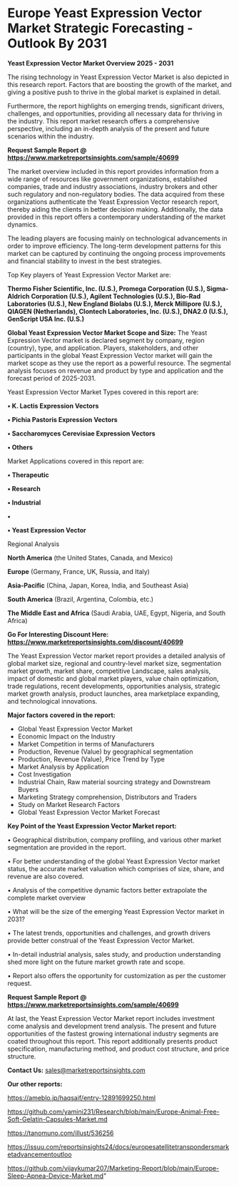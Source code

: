 # Europe Yeast Expression Vector Market Strategic Forecasting - Outlook By 2031

<Strong> Yeast Expression Vector Market Overview 2025 - 2031</strong>

The rising technology in Yeast Expression Vector Market is also depicted in this research report. Factors that are boosting the growth of the market, and giving a positive push to thrive in the global market is explained in detail.

Furthermore, the report highlights on emerging trends, significant drivers, challenges, and opportunities, providing all necessary data for thriving in the industry. This report market research offers a comprehensive perspective, including an in-depth analysis of the present and future scenarios within the industry.

<strong>Request Sample Report @ <a href=https://www.marketreportsinsights.com/sample/40699>https://www.marketreportsinsights.com/sample/40699</a></strong>

The market overview included in this report provides information from a wide range of resources like government organizations, established companies, trade and industry associations, industry brokers and other such regulatory and non-regulatory bodies. The data acquired from these organizations authenticate the Yeast Expression Vector research report, thereby aiding the clients in better decision making. Additionally, the data provided in this report offers a contemporary understanding of the market dynamics.

The leading players are focusing mainly on technological advancements in order to improve efficiency. The long-term development patterns for this market can be captured by continuing the ongoing process improvements and financial stability to invest in the best strategies.

Top Key players of Yeast Expression Vector Market are:

<strong>Thermo Fisher Scientific, Inc. (U.S.), Promega Corporation (U.S.), Sigma-Aldrich Corporation (U.S.), Agilent Technologies (U.S.), Bio-Rad Laboratories (U.S.), New England Biolabs (U.S.), Merck Millipore (U.S.), QIAGEN (Netherlands), Clontech Laboratories, Inc. (U.S.), DNA2.0 (U.S.), GenScript USA Inc. (U.S.)</strong>

<strong><b>Global Yeast Expression Vector Market Scope and Size:</b></strong>
The Yeast Expression Vector market is declared segment by company, region (country), type, and application. Players, stakeholders, and other participants in the global Yeast Expression Vector market will gain the market scope as they use the report as a powerful resource. The segmental analysis focuses on revenue and product by type and application and the forecast period of 2025-2031.

Yeast Expression Vector Market Types covered in this report are:

<strong>•  K. Lactis Expression Vectors

•  Pichia Pastoris Expression Vectors

•  Saccharomyces Cerevisiae Expression Vectors

•  Others</strong>

Market Applications covered in this report are:

<strong>•  Therapeutic

•  Research

•  Industrial

•  

•  Yeast Expression Vector</strong> 

Regional Analysis

<strong>North America</strong> (the United States, Canada, and Mexico)

<strong>Europe</strong> (Germany, France, UK, Russia, and Italy)

<strong>Asia-Pacific</strong> (China, Japan, Korea, India, and Southeast Asia)

<strong>South America</strong> (Brazil, Argentina, Colombia, etc.)

<strong>The Middle East and Africa</strong> (Saudi Arabia, UAE, Egypt, Nigeria, and South Africa)

<strong>Go For Interesting Discount Here: <a href=https://www.marketreportsinsights.com/discount/40699>https://www.marketreportsinsights.com/discount/40699</a></strong>

The Yeast Expression Vector market report provides a detailed analysis of global market size, regional and country-level market size, segmentation market growth, market share, competitive Landscape, sales analysis, impact of domestic and global market players, value chain optimization, trade regulations, recent developments, opportunities analysis, strategic market growth analysis, product launches, area marketplace expanding, and technological innovations.

<strong><b>Major factors covered in the report:</b></strong>
<ul>
  <li>Global Yeast Expression Vector Market </li>
  <li>Economic Impact on the Industry</li>
  <li>Market Competition in terms of Manufacturers</li>
  <li>Production, Revenue (Value) by geographical segmentation</li>
  <li>Production, Revenue (Value), Price Trend by Type</li>
  <li>Market Analysis by Application</li>
  <li>Cost Investigation</li>
  <li>Industrial Chain, Raw material sourcing strategy and Downstream Buyers</li>
  <li>Marketing Strategy comprehension, Distributors and Traders</li>
  <li>Study on Market Research Factors</li>
  <li>Global Yeast Expression Vector Market Forecast</li>
</ul>

<strong><b>Key Point of the Yeast Expression Vector Market report:</b></strong>

• Geographical distribution, company profiling, and various other market segmentation are provided in the report.

• For better understanding of the global Yeast Expression Vector market status, the accurate market valuation which comprises of size, share, and revenue are also covered.

• Analysis of the competitive dynamic factors better extrapolate the complete market overview

• What will be the size of the emerging Yeast Expression Vector market in 2031?

• The latest trends, opportunities and challenges, and growth drivers provide better construal of the Yeast Expression Vector Market.

• In-detail industrial analysis, sales study, and production understanding shed more light on the future market growth rate and scope.

• Report also offers the opportunity for customization as per the customer request.

<strong>Request Sample Report @ <a href=https://www.marketreportsinsights.com/sample/40699>https://www.marketreportsinsights.com/sample/40699</a></strong>

At last, the Yeast Expression Vector Market report includes investment come analysis and development trend analysis. The present and future opportunities of the fastest growing international industry segments are coated throughout this report. This report additionally presents product specification, manufacturing method, and product cost structure, and price structure.

<strong>Contact Us:</strong>
sales@marketreportsinsights.com

<strong>Our other reports:</strong>

<a href=https://ameblo.jp/haqsaif/entry-12891699250.html>https://ameblo.jp/haqsaif/entry-12891699250.html</a>

<a href=https://github.com/yamini231/Research/blob/main/Europe-Animal-Free-Soft-Gelatin-Capsules-Market.md>https://github.com/yamini231/Research/blob/main/Europe-Animal-Free-Soft-Gelatin-Capsules-Market.md</a>

<a href=https://tanomuno.com/illust/536256>https://tanomuno.com/illust/536256</a>

<a href=https://issuu.com/reportsinsights24/docs/europesatellitetranspondersmarketadvancementoutloo>https://issuu.com/reportsinsights24/docs/europesatellitetranspondersmarketadvancementoutloo</a>

<a href=https://github.com/vijaykumar207/Marketing-Report/blob/main/Europe-Sleep-Apnea-Device-Market.md>https://github.com/vijaykumar207/Marketing-Report/blob/main/Europe-Sleep-Apnea-Device-Market.md</a>"
